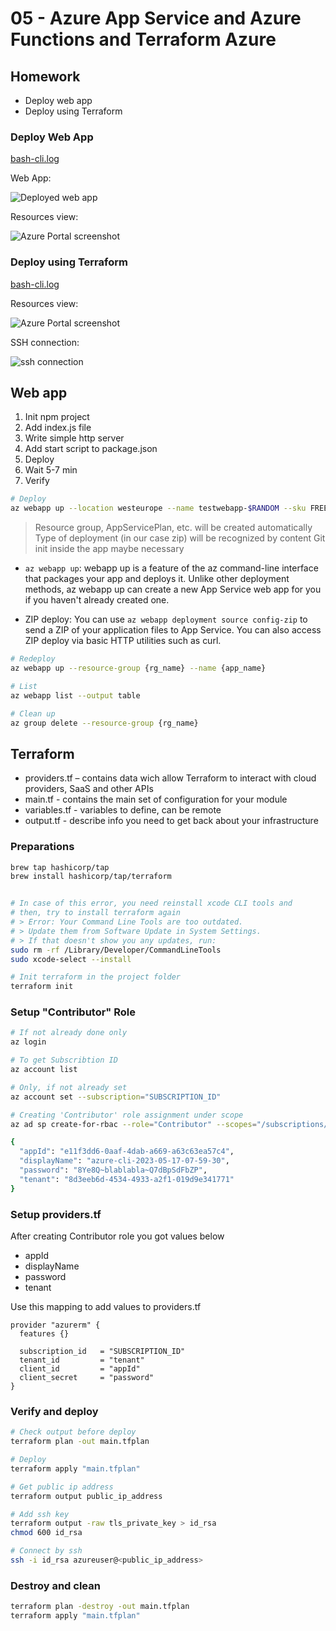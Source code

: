 # 05 - Azure App Service and Azure Functions and Terraform Azure

## Homework

- Deploy web app
- Deploy using Terraform

### Deploy Web App

[bash-cli.log](./deploy_webapp/bash-cli.log)

Web App:

![Deployed web app](./deploy_webapp/deployed-webapp.png)

Resources view:

![Azure Portal screenshot](./deploy_webapp/azure-portal-webapp.png)

### Deploy using Terraform

[bash-cli.log](./deploy_vm_by_terraform/bash-cli.log)

Resources view:

![Azure Portal screenshot](./deploy_vm_by_terraform/azure-resources.png)

SSH connection:

![ssh connection](./deploy_vm_by_terraform/ssh-connection.png)

## Web app

1. Init npm project
2. Add index.js file
3. Write simple http server
4. Add start script to package.json
5. Deploy
6. Wait 5-7 min
7. Verify

```bash
# Deploy
az webapp up --location westeurope --name testwebapp-$RANDOM --sku FREE
```

> Resource group, AppServicePlan, etc. will be created automatically
> Type of deployment (in our case zip) will be recognized by content
> Git init inside the app maybe necessary

- `az webapp up`: webapp up is a feature of the az command-line interface that packages your app and deploys it. Unlike other deployment methods, az webapp up can create a new App Service web app for you if you haven't already created one.

- ZIP deploy: You can use `az webapp deployment source config-zip` to send a ZIP of your application files to App Service. You can also access ZIP deploy via basic HTTP utilities such as curl.

```bash
# Redeploy
az webapp up --resource-group {rg_name} --name {app_name}

# List
az webapp list --output table

# Clean up
az group delete --resource-group {rg_name}
```

## Terraform

- providers.tf – contains data wich allow Terraform to interact with cloud providers, SaaS and other APIs
- main.tf - contains the main set of configuration for your module
- variables.tf - variables to define, can be remote
- output.tf - describe info you need to get back about your infrastructure

### Preparations

```bash
brew tap hashicorp/tap                         
brew install hashicorp/tap/terraform


# In case of this error, you need reinstall xcode CLI tools and
# then, try to install terraform again
# > Error: Your Command Line Tools are too outdated.
# > Update them from Software Update in System Settings.
# > If that doesn't show you any updates, run:
sudo rm -rf /Library/Developer/CommandLineTools
sudo xcode-select --install

# Init terraform in the project folder
terraform init
```

### Setup "Contributor" Role

```bash
# If not already done only
az login

# To get Subscribtion ID
az account list

# Only, if not already set
az account set --subscription="SUBSCRIPTION_ID"

# Creating 'Contributor' role assignment under scope
az ad sp create-for-rbac --role="Contributor" --scopes="/subscriptions/43aa0595-8fda-44a4-b227-f3733785e5c2"

{
  "appId": "e11f3dd6-0aaf-4dab-a669-a63c63ea57c4",
  "displayName": "azure-cli-2023-05-17-07-59-30",
  "password": "8Ye8Q~blablabla~Q7dBpSdFbZP",
  "tenant": "8d3eeb6d-4534-4933-a2f1-019d9e341771"
}

```

### Setup providers.tf

After creating Contributor role you got values below

- appId
- displayName
- password
- tenant

Use this mapping to add values to providers.tf

```t
provider "azurerm" {
  features {}
  
  subscription_id   = "SUBSCRIPTION_ID"
  tenant_id         = "tenant"
  client_id         = "appId"
  client_secret     = "password"
}
```

### Verify and deploy

```bash
# Check output before deploy
terraform plan -out main.tfplan

# Deploy
terraform apply "main.tfplan"

# Get public ip address
terraform output public_ip_address

# Add ssh key
terraform output -raw tls_private_key > id_rsa
chmod 600 id_rsa

# Connect by ssh
ssh -i id_rsa azureuser@<public_ip_address>
```

### Destroy and clean

```bash
terraform plan -destroy -out main.tfplan
terraform apply "main.tfplan" 
```
